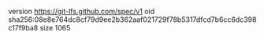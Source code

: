version https://git-lfs.github.com/spec/v1
oid sha256:08e8e764dc8cf79d9ee2b362aaf021729f78b5317dfcd7b6cc6dc398c17f9ba8
size 1065
